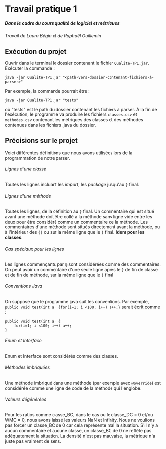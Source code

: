 # Travail pratique 1
##### Dans le cadre du cours qualité de logiciel et métriques
 _Travail de Laura Bégin et de Raphaël Guillemin_

## Exécution du projet
Ouvrir dans le terminal le dossier contenant le fichier `Qualite-TP1.jar`. Exécuter la commande :
```
java -jar Qualite-TP1.jar "<path-vers-dossier-contenant-fichiers-à-parser>"
```
Par exemple, la commande pourrait être : 
```
java -jar Qualite-TP1.jar "tests"
```
où "tests" est le path du dossier contenant les fichiers à parser.
À la fin de l'exécution, le programme va produire les fichiers `classes.csv` et `methodes.csv` contenant les métriques des classes et des méthodes contenues dans les fichiers .java du dossier.

## Précisions sur le projet
Voici différentes définitions que nous avons utilisées lors de la programmation de notre parser.
###### Lignes d'une classe
Toutes les lignes incluant les _import_, les _package_ jusqu'au `}` final.
###### Lignes d'une méthode
Toutes les lignes, de la définition au `}` final. 
Un commentaire qui est situé avant une méthode doit être collé à la méthode sans ligne vide entre les deux pour être considéré comme un commentaire de la méthode.
Les commentaires d'une méthode sont situés directement avant la méthode, ou à l'intérieur des `{}` ou sur la même ligne que le `}` final.
**Idem pour les classes**.
###### Cas spéciaux pour les lignes
Les lignes commençants par `@` sont considérées comme des commentaires.
On peut avoir un commentaire d'une seule ligne après le `}` de fin de classe et de fin de méthode, sur la même ligne que le `}` final
###### Conventions Java
On suppose que le programme java suit les conventions. Par exemple, `public void test(int a) {for(i=1; i <100; i++) a++;}` serait écrit comme :
```
public void test(int a) {
	for(i=1; i <100; i++) a++;
}
```
###### Enum et Interface
Enum et Interface sont considérés comme des classes.
###### Méthodes imbriquées 
Une méthode imbriqué dans une méthode (par exemple avec `@override`) est considérée comme une ligne de code de la méthode qui l'englobe.
###### Valeurs dégénérées
Pour les ratios comme classe_BC, dans le cas ou le classe_DC = 0 et/ou WMC = 0, nous avons laissé les valeurs NaN et Infinity.
Nous ne voulions pas forcer un classe_BC de 0 car cela représente mal la situation. S'il n'y a aucun commentaire et aucune classe,
un classe_BC de 0 ne reflète pas adéquatement la situation. La densité n'est pas mauvaise, la métrique n'a juste pas vraiment de sens.